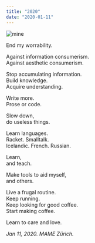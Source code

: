 ```yaml
---
title: "2020"
date: "2020-01-11"
---
```


![mine](/2020/mine.jpg)

End my worrability.

Against information consumerism.  
Against aesthetic consumerism.

Stop accumulating information.  
Build knowledge.  
Acquire understanding.

Write more.  
Prose or code.

Slow down,  
do useless things.

Learn languages.  
Racket. Smalltalk.  
Icelandic. French. Russian.

Learn,  
and teach.

Make tools to aid myself,  
and others.

Live a frugal routine.  
Keep running.  
Keep looking for good coffee.  
Start making coffee.

Learn to care and love.

*Jan 11, 2020. MAME Zürich.*
